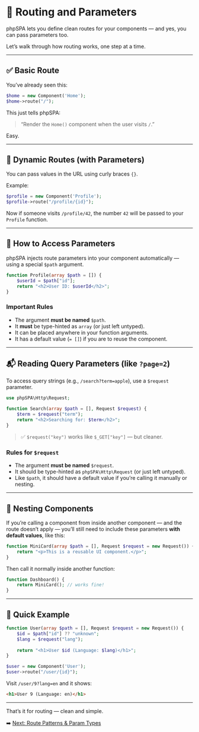 # 🧭 Routing and Parameters

phpSPA lets you define clean routes for your components — and yes, you can pass parameters too.

Let’s walk through how routing works, one step at a time.

---

## ✅ Basic Route

You’ve already seen this:

```php
$home = new Component('Home');
$home->route("/");
```

This just tells phpSPA:

> “Render the `Home()` component when the user visits `/`.”

Easy.

---

## 🔢 Dynamic Routes (with Parameters)

You can pass values in the URL using curly braces `{}`.

Example:

```php
$profile = new Component('Profile');
$profile->route("/profile/{id}");
```

Now if someone visits `/profile/42`, the number `42` will be passed to your `Profile` function.

---

## 🧠 How to Access Parameters

phpSPA injects route parameters into your component automatically — using a special `$path` argument.

```php
function Profile(array $path = []) {
    $userId = $path["id"];
    return "<h2>User ID: $userId</h2>";
}
```

### Important Rules

* The argument **must be named** `$path`.
* It **must** be type-hinted as `array` (or just left untyped).
* It can be placed anywhere in your function arguments.
* It has a default value (`= []`) if you are to reuse the component.

---

## 📬 Reading Query Parameters (like `?page=2`)

To access query strings (e.g., `/search?term=apple`), use a `$request` parameter.

```php
use phpSPA\Http\Request;

function Search(array $path = [], Request $request) {
    $term = $request("term");
    return "<h2>Searching for: $term</h2>";
}
```

> ✅ `$request("key")` works like `$_GET["key"]` — but cleaner.

### Rules for `$request`

* The argument **must be named** `$request`.
* It should be type-hinted as `phpSPA\Http\Request` (or just left untyped).
* Like `$path`, it should have a default value if you’re calling it manually or nesting.

---

## 🧩 Nesting Components

If you’re calling a component from inside another component — and the route doesn’t apply — you’ll still need to include these parameters **with default values**, like this:

```php
function MiniCard(array $path = [], Request $request = new Request()) {
    return "<p>This is a reusable UI component.</p>";
}
```

Then call it normally inside another function:

```php
function Dashboard() {
    return MiniCard(); // works fine!
}
```

---

## 🧪 Quick Example

```php
function User(array $path = [], Request $request = new Request()) {
    $id = $path["id"] ?? "unknown";
    $lang = $request("lang");
    
    return "<h1>User $id (Language: $lang)</h1>";
}

$user = new Component('User');
$user->route("/user/{id}");
```

Visit `/user/9?lang=en` and it shows:

```html
<h1>User 9 (Language: en)</h1>
```

---

That’s it for routing — clean and simple.

➡️ [Next: Route Patterns & Param Types](./5-route-patterns-and-param-types.md)
